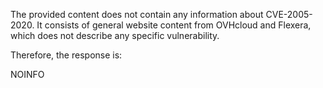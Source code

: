The provided content does not contain any information about CVE-2005-2020. It consists of general website content from OVHcloud and Flexera, which does not describe any specific vulnerability.

Therefore, the response is:

NOINFO